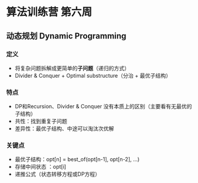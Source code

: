 # 算法训练营 第六周

## 动态规划 Dynamic Programming

### 定义

- 将复杂问题拆解成更简单的**子问题**（递归的方式）
- Divider & Conquer + Optimal substructure（分治 + 最优子结构）

### 特点

- DP和Recursion、Divider & Conquer 没有本质上的区别（主要看有无最优的子结构）
- 共性：找到重复子问题
- 差异性：最优子结构、中途可以淘汰次优解

### 关键点

- 最优子结构：opt[n] = best_of(opt[n-1], opt[n-2], ...)
- 存储中间状态 ：opt[i]
- 递推公式（状态转移方程或DP方程）

